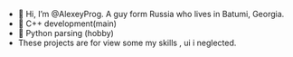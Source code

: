 - 👋 Hi, I’m @AlexeyProg. A guy form Russia who lives in Batumi, Georgia.
- 👀 C++ development(main)
- 👀 Python parsing (hobby)
- These projects are for view some my skills , ui i neglected.
<!---
AlexeyProg/AlexeyProg is a ✨ special ✨ repository because its `README.md` (this file) appears on your GitHub profile.
You can click the Preview link to take a look at your changes.
--->
